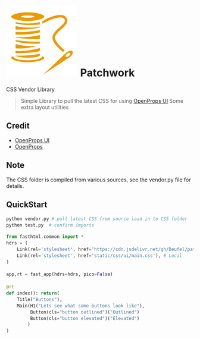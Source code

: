 
#  <img src="favicon.svg" alt="Project Icon Thread and Needle"> Patchwork

CSS Vendor Library

> Simple Library to pull the latest CSS for using [OpenProps UI](https://open-props-ui.netlify.app/)
> Some extra layout utilities

## Credit
 - [OpenProps UI](https://open-props-ui.netlify.app/)
 - [OpenProps](https://open-props.style/)

## Note
The CSS folder is compiled from various sources, see the vendor.py file for details.

## QuickStart
```bash
python vendor.py # pull latest CSS from source load in to CSS folder
python test.py  # confirm imports
```

```python
from fasthtml.common import *
hdrs = (
    Link(rel='stylesheet', href='https://cdn.jsdelivr.net/gh/Deufel/patchwork@master/css/ui/main.css'), # CDN
    Link(rel='stylesheet', href='static/css/ui/main.css'), # Local
)

app,rt = fast_app(hdrs=hdrs, pico=False)

@rt
def index(): return(
    Title("Buttons"),
    Main(H1("Lets see what some buttons look like"),
         Button(cls="button outlined")("Outlined")
         Button(cls="button elevated")("Elevated")
        )
)
```
